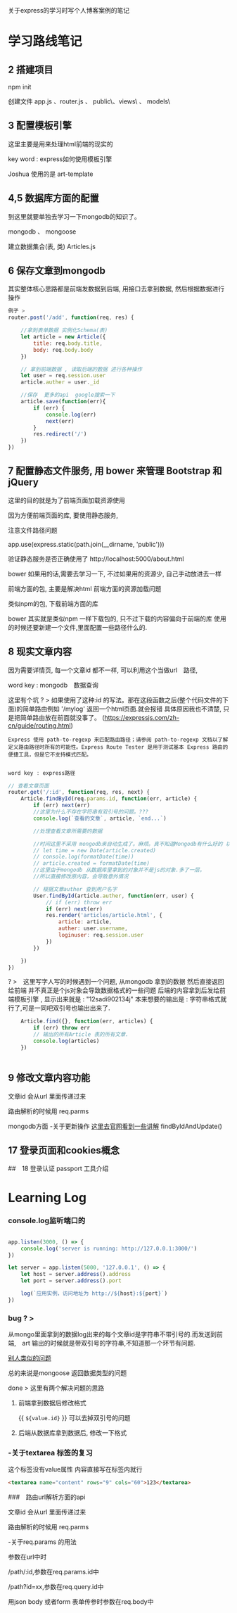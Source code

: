 关于express的学习时写个人博客案例的笔记

# 学习路线笔记

## 2 搭建项目

npm init 

创建文件 app.js 、router.js 、 public\、views\ 、 models\ 

## 3 配置模板引擎

这里主要是用来处理html前端的现实的

key word : express如何使用模板引擎

Joshua 使用的是 art-template

## 4,5 数据库方面的配置

到这里就要单独去学习一下mongodb的知识了。

mongodb 、 mongoose

建立数据集合(表, 类)  Articles.js

## 6 保存文章到mongodb

其实整体核心思路都是前端发数据到后端, 用接口去拿到数据, 然后根据数据进行操作


```js 
例子 > 
router.post('/add', function(req, res) {

    //拿到表单数据 实例化Schema(表)
    let article = new Article({
        title: req.body.title,
        body: req.body.body
    })

    // 拿到前端数据 , 读取后端的数据 进行各种操作
    let user = req.session.user
    article.auther = user._id

    //保存  更多的api  google搜索一下
    article.save(function(err){
        if (err) {
            console.log(err)
            next(err)
        }
        res.redirect('/')
    })
})

```

## 7 配置静态文件服务, 用 bower 来管理 Bootstrap 和 jQuery 

这里的目的就是为了前端页面加载资源使用

因为方便前端页面的库, 要使用静态服务,  

注意文件路径问题

app.use(express.static(path.join(__dirname, 'public')))

验证静态服务是否正确使用了 http://localhost:5000/about.html


bower 如果用的话,需要去学习一下, 不过如果用的资源少, 自己手动放进去一样

前端方面的包, 主要是解决html 前端方面的资源加载问题

类似npm的包, 下载前端方面的库

bower 其实就是类似npm 一样下载包的, 只不过下载的内容偏向于前端的库
使用的时候还要新建一个文件,里面配置一些路径什么的.


## 8 现实文章内容

因为需要详情页, 每一个文章id 都不一样, 可以利用这个当做url　路径,

word key : mongodb　数据查询

这里有个坑 ? > 如果使用了这种:id 的写法。那在这段函数之后(整个代码文件的下面)的简单路由例如 '/mylog' 返回一个html页面.就会报错 具体原因我也不清楚, 只是把简单路由放在前面就没事了。  (https://expressjs.com/zh-cn/guide/routing.html)

`
    Express 使用 path-to-regexp 来匹配路由路径；请参阅 path-to-regexp 文档以了解定义路由路径时所有的可能性。Express Route Tester 是用于测试基本 Express 路由的便捷工具，但是它不支持模式匹配。
`



```js 

word key : express路径

// 查看文章页面
router.get('/:id', function(req, res, next) {
    Article.findById(req.params.id, function(err, article) {
        if (err) next(err)
        //这里为什么不存在字符串有双引号的问题。???
        console.log(`查看的文章`, article, `end...`)

        //处理查看文章所需要的数据

        //时间这里不采用 mongodb来自动生成了。麻烦。真不知道Mongodb有什么好的 以后写一个mysql的版本
        // let time = new Date(article.created)
        // console.log(formatDate(time))
        // article.created = formatDate(time) 
        //这里由于mongodb 从数据库里拿到的对象并不是js的对象.多了一层。
        //所以直接修改原内容，会导致意外情况

        // 根据文章auther 查到用户名字
        User.findById(article.auther, function(err, user) {
            // if (err) throw err
            if (err) next(err)
            res.render('articles/article.html', {
                article: article,
                auther: user.username,
                loginuser: req.session.user
            })
        })

    })
})

```

? >　这里写字人写的时候遇到一个问题, 从mongodb 拿到的数据 然后直接返回给前端 并不真正是个js对象会导致数据格式的一些问题
后端的内容拿到后发给前端模板引擎 , 显示出来就是 : "12sadi902134j" 本来想要的输出是 : 字符串格式就行了,可是一同吧双引号也输出出来了. 
```js 
    Article.find({}, function(err, articles) {
        if (err) throw err
        // 输出的所有Article 表的所有文章.
        console.log(articles)
    })
    
```


## 9  修改文章内容功能

文章id 会从url 里面传递过来

路由解析的时候用 req.parms  



mongodb方面
-关于更新操作
[这里去官网看到一些讲解](http://mongoosejs.net/docs/documents.html)
findByIdAndUpdate()

## 17 登录页面和cookies概念



##　18 登录认证 passport 工具介绍


# Learning Log

### console.log监听端口的
```js

app.listen(3000, () => {
    console.log('server is running: http://127.0.0.1:3000/')
})

let server = app.listen(5000, '127.0.0.1', () => {
    let host = server.address().address
    let port = server.address().port

    log(`应用实例，访问地址为 http://${host}:${port}`)
})

```
### bug ? > 

从mongo里面拿到的数据log出来的每个文章id是字符串不带引号的.而发送到前端,　art 输出的时候就是带双引号的字符串,不知道那一个环节有问题.

[别人类似的问题](https://segmentfault.com/a/1190000007818969)

总的来说是mongoose 返回数据类型的问题

done > 这里有两个解决问题的思路  

1. 前端拿到数据后修改格式  

    {{ `${value.id}` }}  可以去掉双引号的问题

2. 后端从数据库拿到数据后, 修改一下格式

### -关于textarea 标签的复习

这个标签没有value属性 内容直接写在标签内就行

```html
<textarea name="content" rows="9" cols="60">123</textarea>

```

###　路由url解析方面的api

文章id 会从url 里面传递过来

路由解析的时候用 req.parms  


-关于req.params 的用法

参数在url中时

/path/:id,参数在req.params.id中

/path?id=xx,参数在req.query.id中

用json body 或者form 表单传参时参数在req.body中
